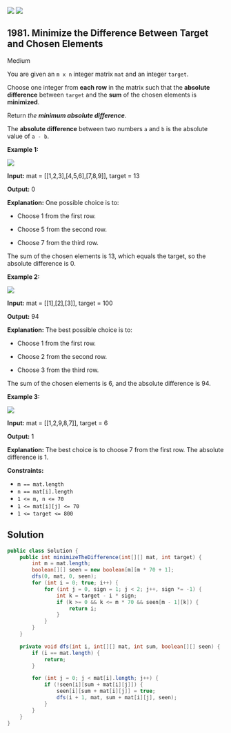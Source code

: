 [![](https://img.shields.io/github/stars/javadev/LeetCode-in-Java?label=Stars&style=flat-square)](https://github.com/javadev/LeetCode-in-Java)
[![](https://img.shields.io/github/forks/javadev/LeetCode-in-Java?label=Fork%20me%20on%20GitHub%20&style=flat-square)](https://github.com/javadev/LeetCode-in-Java/fork)

## 1981\. Minimize the Difference Between Target and Chosen Elements

Medium

You are given an `m x n` integer matrix `mat` and an integer `target`.

Choose one integer from **each row** in the matrix such that the **absolute difference** between `target` and the **sum** of the chosen elements is **minimized**.

Return _the **minimum absolute difference**_.

The **absolute difference** between two numbers `a` and `b` is the absolute value of `a - b`.

**Example 1:**

![](https://assets.leetcode.com/uploads/2021/08/03/matrix1.png)

**Input:** mat = \[\[1,2,3],[4,5,6],[7,8,9]], target = 13

**Output:** 0

**Explanation:** One possible choice is to: 

- Choose 1 from the first row. 

- Choose 5 from the second row. 

- Choose 7 from the third row. 
  
The sum of the chosen elements is 13, which equals the target, so the absolute difference is 0.

**Example 2:**

![](https://assets.leetcode.com/uploads/2021/08/03/matrix1-1.png)

**Input:** mat = \[\[1],[2],[3]], target = 100

**Output:** 94

**Explanation:** The best possible choice is to: 

- Choose 1 from the first row. 

- Choose 2 from the second row. 

- Choose 3 from the third row. 
  
The sum of the chosen elements is 6, and the absolute difference is 94.

**Example 3:**

![](https://assets.leetcode.com/uploads/2021/08/03/matrix1-3.png)

**Input:** mat = \[\[1,2,9,8,7]], target = 6

**Output:** 1

**Explanation:** The best choice is to choose 7 from the first row. The absolute difference is 1.

**Constraints:**

*   `m == mat.length`
*   `n == mat[i].length`
*   `1 <= m, n <= 70`
*   `1 <= mat[i][j] <= 70`
*   `1 <= target <= 800`

## Solution

```java
public class Solution {
    public int minimizeTheDifference(int[][] mat, int target) {
        int m = mat.length;
        boolean[][] seen = new boolean[m][m * 70 + 1];
        dfs(0, mat, 0, seen);
        for (int i = 0; true; i++) {
            for (int j = 0, sign = 1; j < 2; j++, sign *= -1) {
                int k = target - i * sign;
                if (k >= 0 && k <= m * 70 && seen[m - 1][k]) {
                    return i;
                }
            }
        }
    }

    private void dfs(int i, int[][] mat, int sum, boolean[][] seen) {
        if (i == mat.length) {
            return;
        }

        for (int j = 0; j < mat[i].length; j++) {
            if (!seen[i][sum + mat[i][j]]) {
                seen[i][sum + mat[i][j]] = true;
                dfs(i + 1, mat, sum + mat[i][j], seen);
            }
        }
    }
}
```